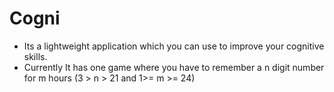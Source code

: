 # Cogni

- Its a lightweight application which you can use to improve your cognitive skills.
- Currently It has one game where you have to remember a n digit number for m hours (3 > n > 21 and  1>= m >= 24)
